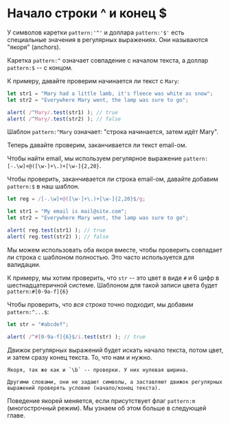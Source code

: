 # Начало строки ^ и конец $

У символов каретки `pattern:'^'` и доллара `pattern:'$'` есть специальные значения в регулярных выражениях. Они называются "якоря" (anchors).


Каретка `pattern:^` означает совпадение с началом текста, а доллар `pattern:$` -- с концом.

К примеру, давайте проверим начинается ли текст с `Mary`:

```js run
let str1 = "Mary had a little lamb, it's fleece was white as snow";
let str2 = "Everywhere Mary went, the lamp was sure to go";

alert( /^Mary/.test(str1) ); // true
alert( /^Mary/.test(str2) ); // false
```

Шаблон `pattern:^Mary` означает: "строка начинается, затем идёт Mary".

Теперь давайте проверим, заканчивается ли текст email-ом.

Чтобы найти email, мы используем регулярное выражение `pattern:[-.\w]+@([\w-]+\.)+[\w-]{2,20}`.

Чтобы проверить, заканчивается ли строка email-ом, давайте добавим `pattern:$` в наш шаблон.

```js run
let reg = /[-.\w]+@([\w-]+\.)+[\w-]{2,20}$/g;

let str1 = "My email is mail@site.com";
let str2 = "Everywhere Mary went, the lamp was sure to go";

alert( reg.test(str1) ); // true
alert( reg.test(str2) ); // false
```

Мы можем использовать оба якоря вместе, чтобы проверить совпадает ли строка с шаблоном полностью. Это часто используется для валидации.

К примеру, мы хотим проверить, что `str` -- это цвет в виде `#` и 6 цифр в шестнадцатеричной системе. Шаблоном для такой записи цвета будет `pattern:#[0-9a-f]{6}`

Чтобы проверить, что *вся строка* точно подходит, мы добавим `pattern:^...$`:


```js run
let str = "#abcdef";

alert( /^#[0-9a-f]{6}$/i.test(str) ); // true
```

Движок регулярных выражений будет искать начало текста, потом цвет, и затем сразу конец текста. То, что нам и нужно.

```smart header="У якорей нулевая длина"
Якоря, так же как и `\b` -- проверки. У них нулевая ширина.

Другими словами, они не задают символы, а заставляют движок регулярных выражений проверять условие (начало/конец текста).
```

Поведение якорей меняется, если присутствует флаг `pattern:m` (многострочный режим). Мы узнаем об этом больше в следующей главе.